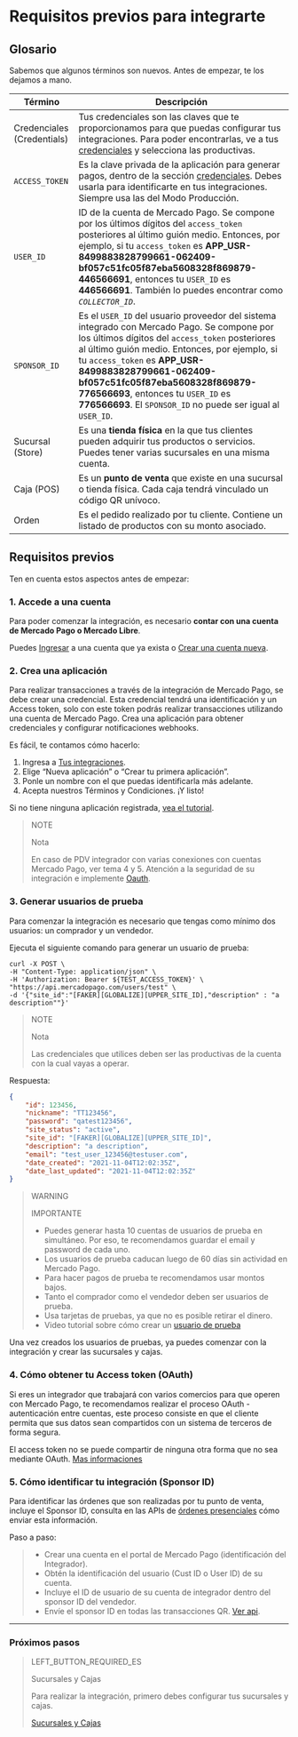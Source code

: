 # Requisitos previos para integrarte

## Glosario

Sabemos que algunos términos son nuevos. Antes de empezar, te los dejamos a mano. 

| Término | Descripción |
| --- | --- |
| Credenciales (Credentials) | Tus credenciales son las claves que te proporcionamos para que puedas configurar tus integraciones. Para poder encontrarlas, ve a tus [credenciales]([FAKER][CREDENTIALS][URL]) y selecciona las productivas. |
| `ACCESS_TOKEN` | Es la clave privada de la aplicación para generar pagos, dentro de la sección [credenciales]([FAKER][CREDENTIALS][URL]). Debes usarla para identificarte en tus integraciones. Siempre usa las del Modo Producción. |
| `USER_ID` | ID de la cuenta de Mercado Pago. Se compone por los últimos dígitos del `access_token` posteriores al último guión medio. Entonces, por ejemplo, si tu `access_token` es **APP_USR-8499883828799661-062409-bf057c51fc05f87eba5608328f869879-446566691**, entonces tu `USER_ID` es **446566691**. También lo puedes encontrar como _`COLLECTOR_ID`_. |
| `SPONSOR_ID` | Es el `USER_ID` del usuario proveedor del sistema integrado con Mercado Pago. Se compone por los últimos dígitos del `access_token` posteriores al último guión medio. Entonces, por ejemplo, si tu `access_token` es **APP_USR-8499883828799661-062409-bf057c51fc05f87eba5608328f869879-776566693**, entonces tu `USER_ID` es **776566693**.  El `SPONSOR_ID` no puede ser igual al `USER_ID`. |
| Sucursal (Store) | Es una **tienda física** en la que tus clientes pueden adquirir tus productos o servicios. Puedes tener varias sucursales en una misma cuenta. |
| Caja (POS) | Es un **punto de venta** que existe en una sucursal o tienda física. Cada caja tendrá vinculado un código QR unívoco. |
| Orden | Es el pedido realizado por tu cliente. Contiene un listado de productos con su monto asociado. |


## Requisitos previos

Ten en cuenta estos aspectos antes de empezar:

### 1. Accede a una cuenta

Para poder comenzar la integración, es necesario **contar con una cuenta de Mercado Pago o Mercado Libre**. 

Puedes [Ingresar](https://www.mercadolibre.com/jms/[FAKER][GLOBALIZE][SITE_ID]/lgz/login?platform_id=mp&go=https://www.mercadopago[FAKER][URL][DOMAIN]/developers/es/guides/in-person-payments/qr-code/pre-requisites) a una cuenta que ya exista o [Crear una cuenta nueva](https://www.mercadopago[FAKER][URL][DOMAIN]).

### 2. Crea una aplicación

Para realizar transacciones a través de la integración de Mercado Pago, se debe crear una credencial. Esta credencial tendrá una identificación y un Access token, solo con este token podrás realizar transacciones utilizando una cuenta de Mercado Pago. 
Crea una aplicación para obtener credenciales y configurar notificaciones webhooks.

Es fácil, te contamos cómo hacerlo:

1. Ingresa a [Tus integraciones](https://www.mercadopago[FAKER][URL][DOMAIN]/developers/panel/applications).
2. Elige “Nueva aplicación” o “Crear tu primera aplicación”.
3. Ponle un nombre con el que puedas identificarla más adelante.
4. Acepta nuestros Términos y Condiciones. ¡Y listo!

Si no tiene ninguna aplicación registrada, [vea el tutorial](https://youtu.be/FB4aL9D0Of4?list=PLCazXKuqZp3hGVY3bBhEO0ItFhIic5UpK).

> NOTE
>
> Nota
>
> En caso de PDV integrador con varias conexiones con cuentas Mercado Pago, ver tema 4 y 5. Atención a la seguridad de su integración e implemente [Oauth](https://www.mercadopago[FAKER][URL][DOMAIN]/developers/es/guides/security/oauth/introduction).


### 3. Generar usuarios de prueba

Para comenzar la integración es necesario que tengas como mínimo dos usuarios: un comprador y un vendedor.

Ejecuta el siguiente comando para generar un usuario de prueba:

```curl
curl -X POST \
-H "Content-Type: application/json" \
-H 'Authorization: Bearer ${TEST_ACCESS_TOKEN}' \
"https://api.mercadopago.com/users/test" \
-d '{"site_id":"[FAKER][GLOBALIZE][UPPER_SITE_ID],"description" : "a description""}'
```

> NOTE
> 
> Nota
> 
> Las credenciales que utilices deben ser las productivas de la cuenta con la cual vayas a operar.  

Respuesta:

```json
{
    "id": 123456,
    "nickname": "TT123456",
    "password": "qatest123456",
    "site_status": "active",
    "site_id": "[FAKER][GLOBALIZE][UPPER_SITE_ID]",
    "description": "a description",
    "email": "test_user_123456@testuser.com",
    "date_created": "2021-11-04T12:02:35Z",
    "date_last_updated": "2021-11-04T12:02:35Z"
}
```

> WARNING
> 
> IMPORTANTE
> 
> * Puedes generar hasta 10 cuentas de usuarios de prueba en simultáneo. Por eso, te recomendamos guardar el email y password de cada uno.
> * Los usuarios de prueba caducan luego de 60 días sin actividad en Mercado Pago.
> * Para hacer pagos de prueba te recomendamos usar montos bajos.
> * Tanto el comprador como el vendedor deben ser usuarios de prueba.
> * Usa tarjetas de pruebas, ya que no es posible retirar el dinero.
> * Video tutorial sobre cómo crear un [usuario de prueba](https://youtu.be/VgXsbJB6rY0?list=PLCazXKuqZp3hGVY3bBhEO0ItFhIic5UpK) 

Una vez creados los usuarios de pruebas, ya puedes comenzar con la integración y crear las sucursales y cajas.

### 4. Cómo obtener tu Access token (OAuth)

Si eres un integrador que trabajará con varios comercios para que operen con Mercado Pago, te recomendamos realizar el proceso 
OAuth - autenticación entre cuentas, este proceso consiste en que el cliente permita que sus datos sean compartidos con un sistema de terceros de forma segura. 
 
El access token no se puede compartir de ninguna otra forma que no sea mediante OAuth. [Mas informaciones](https://www.mercadopago[FAKER][URL][DOMAIN]/developers/es/guides/resources/credentials)

### 5. Cómo identificar tu integración (Sponsor ID)

Para identificar las órdenes que son realizadas por tu punto de venta, incluye el Sponsor ID, consulta en las APIs de [órdenes presenciales](https://www.mercadopago[FAKER][URL][DOMAIN]/developers/es/reference) cómo enviar esta información.
 
Paso a paso:
> * Crear una cuenta en el portal de Mercado Pago (identificación del Integrador).
> * Obtén la identificación del usuario (Cust ID o User ID) de su cuenta.
> * Incluye el ID de usuario de su cuenta de integrador dentro del sponsor ID del vendedor.
> * Envíe el sponsor ID en todas las transacciones QR. [Ver api](https://www.mercadopago[FAKER][URL][DOMAIN]/developers/es/reference/instore_orders/_mpmobile_instore_qr_user_id_external_id/post).

---
### Próximos pasos

> LEFT_BUTTON_REQUIRED_ES
>
> Sucursales y Cajas
>
> Para realizar la integración, primero debes configurar tus sucursales y cajas.
>
> [Sucursales y Cajas](https://www.mercadopago[FAKER][URL][DOMAIN]/developers/es/guides/in-person-payments/qr-code/stores-pos)
